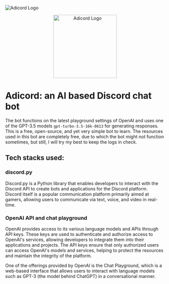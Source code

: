![Adicord Logo](https://github.com/arch-adi21/Adicord/assets/155255348/91390628-a080-417e-b76d-2ca02b695f75)
<p align="center">
  <img src="https://github.com/arch-adi21/Adicord/assets/155255348/91390628-a080-417e-b76d-2ca02b695f75" alt="Adicord Logo" width="200"/>
</p>

# Adicord: an AI based Discord chat bot

The bot functions on the latest playground settings of OpenAI and uses one of the GPT-3.5 models `gpt-turbo-3.5-16k-0613` for generating responses. This is a free, open-source, and yet very simple bot to learn. The resources used in this bot are completely free, due to which the bot might not function sometimes, but still, I will try my best to keep the logs in check.

## Tech stacks used:

### discord.py 
Discord.py is a Python library that enables developers to interact with the Discord API to create bots and applications for the Discord platform. Discord itself is a popular communication platform primarily aimed at gamers, allowing users to communicate via text, voice, and video in real-time.

### OpenAI API and chat playground
OpenAI provides access to its various language models and APIs through API keys. These keys are used to authenticate and authorize access to OpenAI's services, allowing developers to integrate them into their applications and projects. The API keys ensure that only authorized users can access OpenAI's models and services, helping to protect the resources and maintain the integrity of the platform.

One of the offerings provided by OpenAI is the Chat Playground, which is a web-based interface that allows users to interact with language models such as GPT-3 (the model behind ChatGPT) in a conversational manner.

